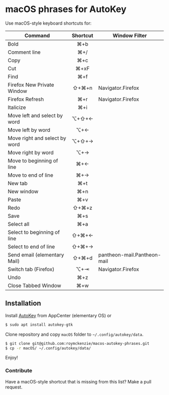 # macOS phrases for AutoKey

Use macOS-style keyboard shortcuts for:

| Command | Shortcut | Window Filter
|---|:---:|---|
Bold | ⌘+b
Comment line | ⌘+/
Copy | ⌘+c
Cut | ⌘+xF
Find | ⌘+f 
Firefox New Private Window | ⇧+⌘+n | Navigator.Firefox
Firefox Refresh | ⌘+r | Navigator.Firefox
Italicize | ⌘+i
Move left and select by word | ⌥+⇧+←
Move left by word | ⌥+←
Move right and select by word | ⌥+⇧+→
Move right by word | ⌥+→
Move to beginning of line | ⌘+←
Move to end of line | ⌘+→
New tab | ⌘+t
New window | ⌘+n
Paste | ⌘+v
Redo | ⇧+⌘+z
Save | ⌘+s
Select all | ⌘+a
Select to beginning of line | ⇧+⌘+←
Select to end of line | ⇧+⌘+→
Send email (elementary Mail) | ⇧+⌘+d | pantheon-mail.Pantheon-mail
Switch tab (Firefox) | ⌥+⇥ | Navigator.Firefox
Undo | ⌘+z
Close Tabbed Window | ⌘+w
## Installation

Install [AutoKey](https://github.com/autokey/autokey) from AppCenter (elementary OS) or

```bash 
$ sudo apt install autokey-gtk
```

Clone repository and copy `macOS` folder to `~/.config/autokey/data`.

```bash
$ git clone git@github.com:roymckenzie/macos-autokey-phrases.git
$ cp -r macOS/ ~/.config/autokey/data/
```

Enjoy!

### Contribute

Have a macOS-style shortcut that is missing from this list? Make a pull request.
